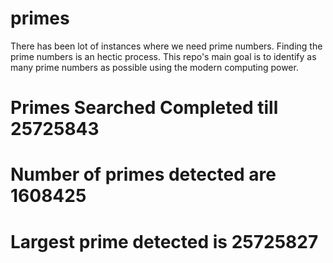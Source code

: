 # primes
There has been lot of instances where we need prime numbers. Finding the prime numbers is an hectic process. This repo's main goal is to identify as many prime numbers as possible using the modern computing power.

# Primes Searched Completed till 25725843
# Number of primes detected are 1608425
# Largest prime detected is 25725827
